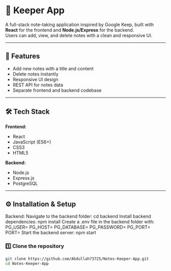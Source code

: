 # 📝 Keeper App

A full-stack note-taking application inspired by Google Keep, built with **React** for the frontend and **Node.js/Express** for the backend.  
Users can add, view, and delete notes with a clean and responsive UI.

---

## 🚀 Features
- Add new notes with a title and content
- Delete notes instantly
- Responsive UI design
- REST API for notes data
- Separate frontend and backend codebase

---

## 🛠️ Tech Stack
**Frontend:**
- React
- JavaScript (ES6+)
- CSS3
- HTML5

**Backend:**
- Node.js
- Express.js
- PostgreSQL

---

## ⚙️ Installation & Setup
Backend:
Navigate to the backend folder:
cd backend
Install backend dependencies:
npm install
Create a .env file in the backend folder with:
PG_USER=
PG_HOST=
PG_DATABASE=
PG_PASSWORD=
PG_PORT=
PORT=
Start the backend server:
npm start

### 1️⃣ Clone the repository
```bash
git clone https://github.com/Abdullah73725/Notes-Keeper-App.git
cd Notes-Keeper-App

